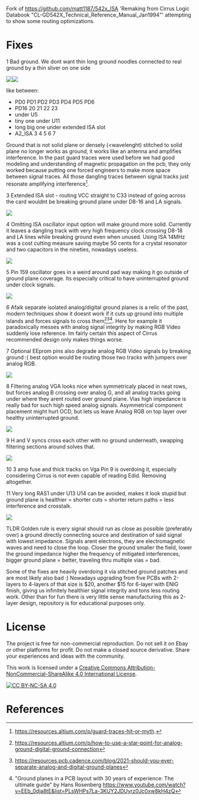 Fork of https://github.com/matt1187/542x_ISA 'Remaking from Cirrus Logic Databook "CL-GD542X_Technical_Reference_Manual_Jan1994"' attempting to show some routing optimizations.
  
# Fixes

1 Bad ground. We dont want thin long ground noodles connected to real ground by a thin sliver on one side

<img src="images/bad_gnd1.png"><img src="images/bad_gnd2.png">

like between:
- PD0 PD1 PD2 PD3 PD4 PD5 PD6
- PD16 20 21 22 23
- under U5
- tiny one under U11
- long big one under extended ISA slot
- A2_ISA 3 4 5 6 7

Ground that is not solid plane or densely (<wavelenght) stitched to solid plane no longer works as ground, it works like an antenna and amplifies interference. In the past guard traces were used before we had good modeling and understanding of magnetic propagation on the pcb, they only worked because putting one forced engineers to make more space between signal traces. All those dangling traces between signal tracks just resonate amplifying interference[^1].

3 Extended ISA slot - routing VCC straight to C33 instead of going across the card wouldnt be breaking ground plane under D8-16 and LA signals.

<img src="images/bad_gnd3.png">

4 Omitting ISA oscillator input option will make ground more solid. Currently it leaves a dangling track with very high frequency clock crossing D8-18 and LA lines while breaking ground even when unused. Using ISA 14MHz was a cost cutting measure saving maybe 50 cents for a crystal resonator and two capacitors in the nineties, nowadays useless.

<img src="images/bad_gnd4.png">

5 Pin 159 oscillator goes in a weird around pad way making it go outside of ground plane coverage. Its especially critical to have uninterrupted ground under clock signals.

<img src="images/squiggly_clock.png">

6 Afaik separate isolated analog/digital ground planes is a relic of the past, modern techniques show it doesnt work if it cuts up ground into multiple islands and forces signals to cross them[^2][^3][^4]. Here for example it paradoxically messes with analog signal integrity by making RGB Video suddenly lose reference. Im fairly certain this aspect of Cirrus recommended design only makes things worse.

7 Optional EEprom pins also degrade analog RGB Video signals by breaking ground :( best option would be routing those two tracks with jumpers over analog RGB.

<img src="images/bad_gnd6_7.png">

8 Filtering analog VGA looks nice when symmetricaly placed in neat rows, but forces analog B crossing over analog G, and all analog tracks going under where they arent routed over ground plane. Vias high impedance is really bad for such high speed analog signals. Asymmetrical component placement might hurt OCD, but lets us leave Analog RGB on top layer over healthy uninterrupted ground.

<img src="images/bad_gnd8.png">

9 H and V syncs cross each other with no ground underneath, swapping filtering sections around solves that.

<img src="images/bad_gnd9.png">

10 3 amp fuse and thick tracks on Vga Pin 9 is overdoing it, especially considering Cirrus is not even capable of reading Edid. Removing altogether.

11 Very long RAS1 under U13 U14 can be avoided, makes it look stupid but ground plane is healthier = shorter cuts = shorter return paths = less interference and crosstalk.

<img src="images/bad_gnd11.png">


TLDR Golden rule is every signal should run as close as possible (preferably over) a ground directly connecting source and destination of said signal with lowest impedance. Signals arent electrons, they are electromagnetic waves and need to close the loop. Closer the ground smaller the field, lower the ground impedance higher the frequency of mitigated interferences, bigger ground plane = better, traveling thru multiple vias = bad.

Some of the fixes are heavily overdoing it via stitched ground patches and are most likely also bad :) Nowadays upgrading from five PCBs with 2-layers to 4-layers of that size is $20, another $15 for 6-layer with ENIG finish, giving us infinitely healthier signal integrity and tons less routing work. Other than for fun there is very little sense manufacturing this as 2-layer design, repository is for educational purposes only.

# License
The project is free for non-commercial reproduction. Do not sell it on Ebay or other platforms for profit. Do not make a closed source derivative. Share your experiences and ideas with the community.

This work is licensed under a [Creative Commons Attribution-NonCommercial-ShareAlike 4.0 International License][cc-by-nc-sa].

[![CC BY-NC-SA 4.0][cc-by-nc-sa-image]][cc-by-nc-sa]

[cc-by-nc-sa]: http://creativecommons.org/licenses/by-nc-sa/4.0/
[cc-by-nc-sa-image]: https://licensebuttons.net/l/by-nc-sa/4.0/88x31.png

# References
[^1]: https://resources.altium.com/p/guard-traces-hit-or-myth.
[^2]: https://resources.altium.com/p/how-to-use-a-star-point-for-analog-ground-digital-ground-connection
[^3]: https://resources.pcb.cadence.com/blog/2021-should-you-ever-separate-analog-and-digital-ground-planes
[^4]: "Ground planes in a PCB layout with 30 years of experience: The ultimate guide" by Hans Rosenberg https://www.youtube.com/watch?v=EEb_0dja8tE&list=PLsWHPs7La-3KUY2JDUyrz0Jc0xw8kH4zQ
